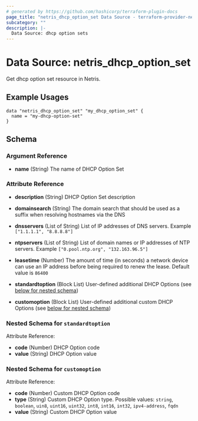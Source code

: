 ```yaml
---
# generated by https://github.com/hashicorp/terraform-plugin-docs
page_title: "netris_dhcp_option_set Data Source - terraform-provider-netris"
subcategory: ""
description: |-
  Data Source: dhcp option sets
---
```


# Data Source: netris_dhcp_option_set

Get dhcp option set resource in Netris.
## Example Usages

```hcl
data "netris_dhcp_option_set" "my_dhcp_option_set" {
  name = "my-dhcp-option-set"
}
```


<!-- schema generated by tfplugindocs -->
## Schema

### Argument Reference

- **name** (String) The name of DHCP Option Set

### Attribute Reference

- **description** (String) DHCP Option Set description
- **domainsearch** (String) The domain search that should be used as a suffix when resolving hostnames via the DNS
- **dnsservers** (List of String) List of IP addresses of DNS servers. Example `["1.1.1.1", "8.8.8.8"]`
- **ntpservers** (List of String) List of domain names or IP addresses of NTP servers. Example `["0.pool.ntp.org", "132.163.96.5"]`
- **leasetime** (Number) The amount of time (in seconds) a network device can use an IP address before being required to renew the lease. Default value is `86400`


- **standardtoption** (Block List) User-defined additional DHCP Options (see [below for nested schema](#nestedblock--standardtoption))
- **customoption** (Block List) User-defined additional custom DHCP Options (see [below for nested schema](#nestedblock--customoption))

<a id="nestedblock--standardtoption"></a>
### Nested Schema for `standardtoption`

Attribute Reference:

- **code** (Number) DHCP Option code
- **value** (String) DHCP Option value

<a id="nestedblock--customoption"></a>
### Nested Schema for `customoption`

Attribute Reference:

- **code** (Number) Custom DHCP Option code
- **type** (String) Custom DHCP Option type. Possible values: `string`, `boolean`, `uin8`, `uint16`, `uint32`, `int8`, `int16`, `int32`, `ipv4-address`, `fqdn`
- **value** (String) Custom DHCP Option value
